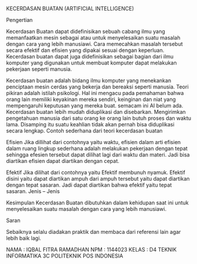 KECERDASAN BUATAN (ARTIFICIAL INTELLIGENCE)

Pengertian

Kecerdasan Buatan dapat didefinisikan sebuah cabang ilmu yang memanfaatkan mesin sebagai atau untuk menyelesaikan suatu masalah dengan cara yang lebih manusiawi. Cara memecahkan masalah tersebut secara efektif dan efisien yang dipakai sesuai dengan keperluan.
Kecerdasan buatan dapat juga didefinisikan sebagai bagian dari ilmu komputer yang digunakan untuk membuat komputer dapat melakukan pekerjaan seperti manusia.

Kecerdasan buatan adalah bidang ilmu komputer yang menekankan penciptaan mesin cerdas yang bekerja dan bereaksi seperti manusia.
Teori pikiran adalah istilah psikologi. Hal ini mengacu pada pemahaman bahwa orang lain memiliki keyakinan mereka sendiri, keinginan dan niat yang mempengaruhi keputusan yang mereka buat. semacam ini AI belum ada.
Kecerdasan buatan lebih mudah diduplikasi dan disebarkan. Mengirimkan pengetahuan manusia dari satu orang ke orang lain butuh proses dan waktu lama. Disamping itu suatu keahlian tidak akan pernah bisa diduplikasi secara lengkap.
Contoh sederhana dari teori kecerdasan buatan

Efisien
Jika dillihat dari contohnya yaitu waktu, efisien dalam arti efisien dalam ruang lingkup sederhana adalah melakukan pekerjaan dengan tepat sehingga efesien tersebut dapat dilihat lagi dari waktu dan materi.
Jadi bisa diartikan efisien dapat diartikan dengan cepat.

Efektif
Jika dilihat dari contohnya yaitu Efektif membunuh nyamuk. Efektif disini yaitu dapat diartikan ampuh dari ampuh tersebut yaitu dapat diartikan dengan tepat sasaran. Jadi dapat diartikan bahwa efektif yaitu tepat sasaran.
Jenis – Jenis

Kesimpulan
Kecerdasan Buatan dibutuhkan dalam kehidupan saat ini untuk menyelesaikan suatu masalah dengan cara yang lebih manusiawi.

Saran

Sebaiknya selalu diadakan praktik dan membaca dari referensi lain agar lebih baik lagi.

NAMA : IQBAL FITRA RAMADHAN
NPM : 1144023
KELAS : D4 TEKNIK INFORMATIKA 3C
POLITEKNIK POS INDONESIA